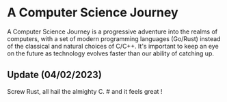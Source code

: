 # A Computer Science Journey
A Computer Science Journey is a progressive adventure into the realms of computers,
with a set of modern programming languages (Go/Rust) instead of the classical and natural
choices of C/C++. It's important to keep an eye on the future as technology evolves faster
than our ability of catching up.

## Update (04/02/2023)
Screw Rust, all hail the almighty C. # and it feels great !
